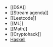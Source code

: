 - [[DSA]]
- [[Stream agenda]]
- [[Leetcode]]
- [[ML]]
- [[Math]]
- [[Cryptohack]]
- [Haskell](Haskell.md)
